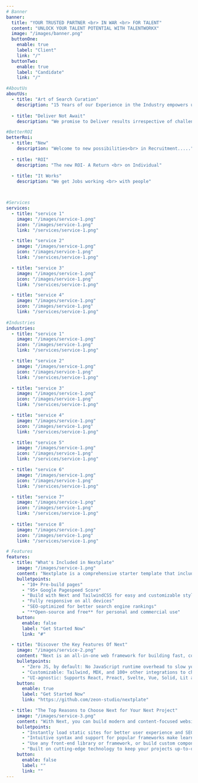 ```yaml
---
# Banner
banner:
  title: "YOUR TRUSTED PARTNER <br> IN WAR <br> FOR TALENT"
  content: "UNLOCK YOUR TALENT POTENTIAL WITH TALENTWORKX"
  image: "/images/banner.png"
  buttonOne:
    enable: true
    label: "Client"
    link: "/"
  buttonTwo:
    enable: true
    label: "Candidate"
    link: "/"

#AboutUs
aboutUs:
  - title: "Art of Search Curation"
    description: "15 Years of our Experience in the Industry empowers us with the “Art of Search Curation” leading to near perfection in Selection."
  
  - title: "Deliver Not Await"
    description: "We promise to Deliver results irrespective of challenges we come across. We don’t await answers from our client’s rather We present them with solutions and insights to achieve “Better ROI”."

#BetterROI
betterRoi:
  - title: "New"
    description: "Welcome to new possibilities<br> in Recruitment....."
  
  - title: "ROI"
    description: "The new ROI- A Return <br> on Individual"
  
  - title: "It Works"
    description: "We get Jobs working <br> with people"



#Services
services:
  - title: "service 1"
    image: "/images/service-1.png"
    icon: "/images/service-1.png"
    link: "/services/service-1.png"

  - title: "service 2"
    image: "/images/service-1.png"
    icon: "/images/service-1.png"
    link: "/services/service-1.png"

  - title: "service 3"
    image: "/images/service-1.png"
    icon: "/images/service-1.png"
    link: "/services/service-1.png"

  - title: "service 4"
    image: "/images/service-1.png"
    icon: "/images/service-1.png"
    link: "/services/service-1.png"
   
#Industries
industries:
  - title: "service 1"
    image: "/images/service-1.png"
    icon: "/images/service-1.png"
    link: "/services/service-1.png"

  - title: "service 2"
    image: "/images/service-1.png"
    icon: "/images/service-1.png"
    link: "/services/service-1.png"

  - title: "service 3"
    image: "/images/service-1.png"
    icon: "/images/service-1.png"
    link: "/services/service-1.png"

  - title: "service 4"
    image: "/images/service-1.png"
    icon: "/images/service-1.png"
    link: "/services/service-1.png"

  - title: "service 5"
    image: "/images/service-1.png"
    icon: "/images/service-1.png"
    link: "/services/service-1.png"

  - title: "service 6"
    image: "/images/service-1.png"
    icon: "/images/service-1.png"
    link: "/services/service-1.png"

  - title: "service 7"
    image: "/images/service-1.png"
    icon: "/images/service-1.png"
    link: "/services/service-1.png"
    
  - title: "service 8"
    image: "/images/service-1.png"
    icon: "/images/service-1.png"
    link: "/services/service-1.png"

# Features
features:
  - title: "What's Included in Nextplate"
    image: "/images/service-1.png"
    content: "Nextplate is a comprehensive starter template that includes everything you need to get started with your Next project. What's Included in Nextplate"
    bulletpoints:
      - "10+ Pre-build pages"
      - "95+ Google Pagespeed Score"
      - "Build with Next and TailwindCSS for easy and customizable styling"
      - "Fully responsive on all devices"
      - "SEO-optimized for better search engine rankings"
      - "**Open-source and free** for personal and commercial use"
    button:
      enable: false
      label: "Get Started Now"
      link: "#"

  - title: "Discover the Key Features Of Next"
    image: "/images/service-2.png"
    content: "Next is an all-in-one web framework for building fast, content-focused websites. It offers a range of exciting features for developers and website creators. Some of the key features are:"
    bulletpoints:
      - "Zero JS, by default: No JavaScript runtime overhead to slow you down."
      - "Customizable: Tailwind, MDX, and 100+ other integrations to choose from."
      - "UI-agnostic: Supports React, Preact, Svelte, Vue, Solid, Lit and more."
    button:
      enable: true
      label: "Get Started Now"
      link: "https://github.com/zeon-studio/nextplate"

  - title: "The Top Reasons to Choose Next for Your Next Project"
    image: "/images/service-3.png"
    content: "With Next, you can build modern and content-focused websites without sacrificing performance or ease of use."
    bulletpoints:
      - "Instantly load static sites for better user experience and SEO."
      - "Intuitive syntax and support for popular frameworks make learning and using Next a breeze."
      - "Use any front-end library or framework, or build custom components, for any project size."
      - "Built on cutting-edge technology to keep your projects up-to-date with the latest web standards."
    button:
      enable: false
      label: ""
      link: ""
---
```


